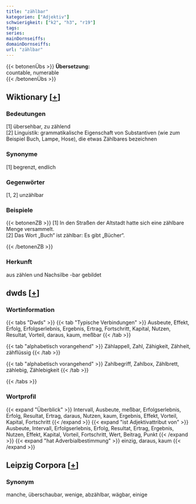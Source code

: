 ```yaml
---
title: "zählbar"
kategorien: ["Adjektiv"]
schwierigkeit: ["k2", "h3", "r19"]
tags:
series:
mainDornseiffs:
domainDornseiffs:
url: "zählbar"
---
```


{{< betonenÜbs >}}
**Übersetzung:**  
countable, numerable  
{{< /betonenÜbs >}}

## Wiktionary [[+](https://de.wiktionary.org/wiki/zählbar)]

### Bedeutungen
[1] übersehbar, zu zählend  
[2] Linguistik: grammatikalische Eigenschaft von Substantiven (wie zum Beispiel Buch, Lampe, Hose), die etwas Zählbares bezeichnen  

### Synonyme
[1] begrenzt, endlich  

### Gegenwörter
[1, 2] unzählbar  

### Beispiele
{{< betonenZB >}}
[1] In den Straßen der Altstadt hatte sich eine zählbare Menge versammelt.  
[2] Das Wort „Buch“ ist zählbar: Es gibt „Bücher“.  

{{< /betonenZB >}}
### Herkunft
aus zählen und Nachsilbe -bar gebildet  



## dwds [[+](https://www.dwds.de/wb/zählbar)]

### Wortinformation
{{< tabs "Dwds" >}}
{{< tab "Typische Verbindungen" >}}
Ausbeute, Effekt, Erfolg, Erfolgserlebnis, Ergebnis, Ertrag, Fortschritt, Kapital, Nutzen, Resultat, Vorteil, daraus, kaum, meßbar
{{< /tab >}}

{{< tab "alphabetisch vorangehend" >}}
Zählappell, Zahl, Zähigkeit, Zähheit, zähflüssig
{{< /tab >}}

{{< tab "alphabetisch vorangehend" >}}
Zahlbegriff, Zahlbox, Zählbrett, zählebig, Zählebigkeit
{{< /tab >}}

{{< /tabs >}}

### Wortprofil
{{< expand "Überblick" >}} Intervall, Ausbeute, meßbar, Erfolgserlebnis, Erfolg, Resultat, Ertrag, daraus, Nutzen, kaum, Ergebnis, Effekt, Vorteil, Kapital, Fortschritt {{< /expand >}}
{{< expand "ist Adjektivattribut von" >}} Ausbeute, Intervall, Erfolgserlebnis, Erfolg, Resultat, Ertrag, Ergebnis, Nutzen, Effekt, Kapital, Vorteil, Fortschritt, Wert, Beitrag, Punkt {{< /expand >}}
{{< expand "hat Adverbialbestimmung" >}} einzig, daraus, kaum {{< /expand >}}

## Leipzig Corpora [[+](https://corpora.uni-leipzig.de/en/res?word=zählbar&corpusId=deu_newscrawl-public_2018)]


### Synonym
manche, überschaubar, wenige, abzählbar, wägbar, einige

